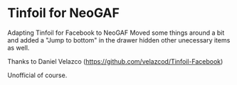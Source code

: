 # Tinfoil for NeoGAF

Adapting Tinfoil for Facebook to NeoGAF
Moved some things around a bit and added a "Jump to bottom" in the drawer hidden other unecessary items as well.

Thanks to Daniel Velazco (https://github.com/velazcod/Tinfoil-Facebook)

Unofficial of course.
